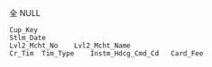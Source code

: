 

全 NULL

```
Cup_Key
Stlm_Date
Lvl2_Mcht_No	Lvl2_Mcht_Name
Cr_Tim	Tim_Type	Instm_Hdcg_Cmd_Cd	Card_Fee

```


